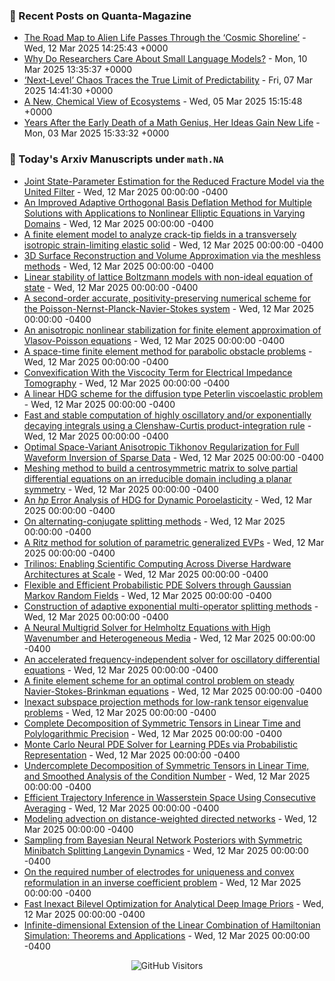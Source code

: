 ### 📝 Recent Posts on Quanta-Magazine
<!-- quanta starts -->
* <a href="https://www.quantamagazine.org/the-road-map-to-alien-life-passes-through-the-cosmic-shoreline-20250312/">The Road Map to Alien Life Passes Through the ‘Cosmic Shoreline’</a> - Wed, 12 Mar 2025 14:25:43 +0000
* <a href="https://www.quantamagazine.org/why-do-researchers-care-about-small-language-models-20250310/">Why Do Researchers Care About Small Language Models?</a> - Mon, 10 Mar 2025 13:35:37 +0000
* <a href="https://www.quantamagazine.org/next-level-chaos-traces-the-true-limit-of-predictability-20250307/">‘Next-Level’ Chaos Traces the True Limit of Predictability</a> - Fri, 07 Mar 2025 14:41:30 +0000
* <a href="https://www.quantamagazine.org/a-new-chemical-view-of-ecosystems-20250305/">A New, Chemical View of Ecosystems</a> - Wed, 05 Mar 2025 15:15:48 +0000
* <a href="https://www.quantamagazine.org/years-after-the-early-death-of-a-math-genius-her-ideas-gain-new-life-20250303/">Years After the Early Death of a Math Genius, Her Ideas Gain New Life</a> - Mon, 03 Mar 2025 15:33:32 +0000
<!-- quanta ends -->


### 📝 Today's Arxiv Manuscripts under ``math.NA``
<!-- arxiv-math-na starts -->
* <a href="https://arxiv.org/abs/2503.07617">Joint State-Parameter Estimation for the Reduced Fracture Model via the United Filter</a> - Wed, 12 Mar 2025 00:00:00 -0400
* <a href="https://arxiv.org/abs/2503.07624">An Improved Adaptive Orthogonal Basis Deflation Method for Multiple Solutions with Applications to Nonlinear Elliptic Equations in Varying Domains</a> - Wed, 12 Mar 2025 00:00:00 -0400
* <a href="https://arxiv.org/abs/2503.07628">A finite element model to analyze crack-tip fields in a transversely isotropic strain-limiting elastic solid</a> - Wed, 12 Mar 2025 00:00:00 -0400
* <a href="https://arxiv.org/abs/2503.07644">3D Surface Reconstruction and Volume Approximation via the meshless methods</a> - Wed, 12 Mar 2025 00:00:00 -0400
* <a href="https://arxiv.org/abs/2503.07646">Linear stability of lattice Boltzmann models with non-ideal equation of state</a> - Wed, 12 Mar 2025 00:00:00 -0400
* <a href="https://arxiv.org/abs/2503.07692">A second-order accurate, positivity-preserving numerical scheme for the Poisson-Nernst-Planck-Navier-Stokes system</a> - Wed, 12 Mar 2025 00:00:00 -0400
* <a href="https://arxiv.org/abs/2503.07785">An anisotropic nonlinear stabilization for finite element approximation of Vlasov-Poisson equations</a> - Wed, 12 Mar 2025 00:00:00 -0400
* <a href="https://arxiv.org/abs/2503.07808">A space-time finite element method for parabolic obstacle problems</a> - Wed, 12 Mar 2025 00:00:00 -0400
* <a href="https://arxiv.org/abs/2503.07916">Convexification With the Viscocity Term for Electrical Impedance Tomography</a> - Wed, 12 Mar 2025 00:00:00 -0400
* <a href="https://arxiv.org/abs/2503.08127">A linear HDG scheme for the diffusion type Peterlin viscoelastic problem</a> - Wed, 12 Mar 2025 00:00:00 -0400
* <a href="https://arxiv.org/abs/2503.08169">Fast and stable computation of highly oscillatory and/or exponentially decaying integrals using a Clenshaw-Curtis product-integration rule</a> - Wed, 12 Mar 2025 00:00:00 -0400
* <a href="https://arxiv.org/abs/2503.08187">Optimal Space-Variant Anisotropic Tikhonov Regularization for Full Waveform Inversion of Sparse Data</a> - Wed, 12 Mar 2025 00:00:00 -0400
* <a href="https://arxiv.org/abs/2503.08227">Meshing method to build a centrosymmetric matrix to solve partial differential equations on an irreducible domain including a planar symmetry</a> - Wed, 12 Mar 2025 00:00:00 -0400
* <a href="https://arxiv.org/abs/2503.08360">An $hp$ Error Analysis of HDG for Dynamic Poroelasticity</a> - Wed, 12 Mar 2025 00:00:00 -0400
* <a href="https://arxiv.org/abs/2503.08453">On alternating-conjugate splitting methods</a> - Wed, 12 Mar 2025 00:00:00 -0400
* <a href="https://arxiv.org/abs/2503.08465">A Ritz method for solution of parametric generalized EVPs</a> - Wed, 12 Mar 2025 00:00:00 -0400
* <a href="https://arxiv.org/abs/2503.08126">Trilinos: Enabling Scientific Computing Across Diverse Hardware Architectures at Scale</a> - Wed, 12 Mar 2025 00:00:00 -0400
* <a href="https://arxiv.org/abs/2503.08343">Flexible and Efficient Probabilistic PDE Solvers through Gaussian Markov Random Fields</a> - Wed, 12 Mar 2025 00:00:00 -0400
* <a href="https://arxiv.org/abs/2302.01092">Construction of adaptive exponential multi-operator splitting methods</a> - Wed, 12 Mar 2025 00:00:00 -0400
* <a href="https://arxiv.org/abs/2404.02493">A Neural Multigrid Solver for Helmholtz Equations with High Wavenumber and Heterogeneous Media</a> - Wed, 12 Mar 2025 00:00:00 -0400
* <a href="https://arxiv.org/abs/2409.18487">An accelerated frequency-independent solver for oscillatory differential equations</a> - Wed, 12 Mar 2025 00:00:00 -0400
* <a href="https://arxiv.org/abs/2502.09336">A finite element scheme for an optimal control problem on steady Navier-Stokes-Brinkman equations</a> - Wed, 12 Mar 2025 00:00:00 -0400
* <a href="https://arxiv.org/abs/2502.19578">Inexact subspace projection methods for low-rank tensor eigenvalue problems</a> - Wed, 12 Mar 2025 00:00:00 -0400
* <a href="https://arxiv.org/abs/2211.07407">Complete Decomposition of Symmetric Tensors in Linear Time and Polylogarithmic Precision</a> - Wed, 12 Mar 2025 00:00:00 -0400
* <a href="https://arxiv.org/abs/2302.05104">Monte Carlo Neural PDE Solver for Learning PDEs via Probabilistic Representation</a> - Wed, 12 Mar 2025 00:00:00 -0400
* <a href="https://arxiv.org/abs/2403.00643">Undercomplete Decomposition of Symmetric Tensors in Linear Time, and Smoothed Analysis of the Condition Number</a> - Wed, 12 Mar 2025 00:00:00 -0400
* <a href="https://arxiv.org/abs/2405.19679">Efficient Trajectory Inference in Wasserstein Space Using Consecutive Averaging</a> - Wed, 12 Mar 2025 00:00:00 -0400
* <a href="https://arxiv.org/abs/2410.11352">Modeling advection on distance-weighted directed networks</a> - Wed, 12 Mar 2025 00:00:00 -0400
* <a href="https://arxiv.org/abs/2410.19780">Sampling from Bayesian Neural Network Posteriors with Symmetric Minibatch Splitting Langevin Dynamics</a> - Wed, 12 Mar 2025 00:00:00 -0400
* <a href="https://arxiv.org/abs/2411.00482">On the required number of electrodes for uniqueness and convex reformulation in an inverse coefficient problem</a> - Wed, 12 Mar 2025 00:00:00 -0400
* <a href="https://arxiv.org/abs/2502.09758">Fast Inexact Bilevel Optimization for Analytical Deep Image Priors</a> - Wed, 12 Mar 2025 00:00:00 -0400
* <a href="https://arxiv.org/abs/2502.19688">Infinite-dimensional Extension of the Linear Combination of Hamiltonian Simulation: Theorems and Applications</a> - Wed, 12 Mar 2025 00:00:00 -0400
<!-- arxiv-math-na ends -->

<div align="center">
  
![GitHub Visitors](https://api.visitorbadge.io/api/visitors?path=https%3A%2F%2Fgithub.com%2Flowrank&label=profile%20views&labelColor=%231e1e2e&countColor=%23cba6f7)



</div>
